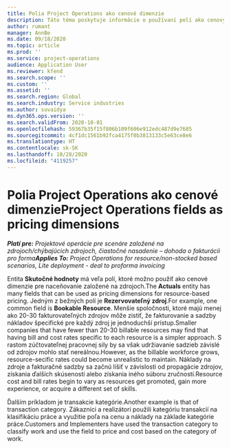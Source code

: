 ```yaml
---
title: Polia Project Operations ako cenové dimenzie
description: Táto téma poskytuje informácie o používaní polí ako cenových dimenzií v Dynamics 365 Project Operations.
author: rumant
manager: AnnBe
ms.date: 09/18/2020
ms.topic: article
ms.prod: ''
ms.service: project-operations
audience: Application User
ms.reviewer: kfend
ms.search.scope: ''
ms.custom: ''
ms.assetid: ''
ms.search.region: Global
ms.search.industry: Service industries
ms.author: suvaidya
ms.dyn365.ops.version: ''
ms.search.validFrom: 2020-10-01
ms.openlocfilehash: 59367b35f15f806b109f606e912edc487d9e7685
ms.sourcegitcommit: 4cf1dc1561b92fca4175f0b3813133c5e63ce8e6
ms.translationtype: HT
ms.contentlocale: sk-SK
ms.lasthandoff: 10/28/2020
ms.locfileid: "4119257"
---
```

# <a name="project-operations-fields-as-pricing-dimensions"></a><span data-ttu-id="64310-103">Polia Project Operations ako cenové dimenzie</span><span class="sxs-lookup"><span data-stu-id="64310-103">Project Operations fields as pricing dimensions</span></span>

<span data-ttu-id="64310-104">_**Platí pre:** Projektové operácie pre scenáre založené na zdrojoch/chýbajúcich zdrojoch, čiastočné nasadenie – dohoda o fakturácii pro forma_</span><span class="sxs-lookup"><span data-stu-id="64310-104">_**Applies To:** Project Operations for resource/non-stocked based scenarios, Lite deployment - deal to proforma invoicing_</span></span>

<span data-ttu-id="64310-105">Entita **Skutočné hodnoty** má veľa polí, ktoré možno použiť ako cenové dimenzie pre naceňovanie založené na zdrojoch.</span><span class="sxs-lookup"><span data-stu-id="64310-105">The **Actuals** entity has many fields that can be used as pricing dimensions for resource-based pricing.</span></span> <span data-ttu-id="64310-106">Jedným z bežných polí je **Rezervovateľný zdroj**.</span><span class="sxs-lookup"><span data-stu-id="64310-106">For example, one common field is **Bookable Resource**.</span></span> <span data-ttu-id="64310-107">Menšie spoločnosti, ktoré majú menej ako 20-30 fakturovateľných zdrojov môže zistiť, že fakturovanie a sadzby nákladov špecifické pre každý zdroj je jednoduchší prístup.</span><span class="sxs-lookup"><span data-stu-id="64310-107">Smaller companies that have fewer than 20-30 billable resources may find that having bill and cost rates specific to each resource is a simpler approach.</span></span> <span data-ttu-id="64310-108">S rastom zúčtovateľnej pracovnej sily by sa však udržiavanie sadzieb závislé od zdrojov mohlo stať nereálnou.</span><span class="sxs-lookup"><span data-stu-id="64310-108">However, as the billable workforce grows, resource-secific rates could become unrealistic to maintain.</span></span> <span data-ttu-id="64310-109">Náklady na zdroje a fakturačné sadzby sa začnú líšiť v závislosti od propagácie zdrojov, získania ďalších skúseností alebo získania iného súboru zručností.</span><span class="sxs-lookup"><span data-stu-id="64310-109">Resource cost and bill rates begin to vary as resources get promoted, gain more experience, or acquire a different set of skills.</span></span> 

<span data-ttu-id="64310-110">Ďalším príkladom je transakcie kategórie.</span><span class="sxs-lookup"><span data-stu-id="64310-110">Another example is that of transaction category.</span></span> <span data-ttu-id="64310-111">Zákazníci a realizátori použili kategóriu transakcií na klasifikáciu práce a využitie poľa na cenu a náklady na základe kategórie práce.</span><span class="sxs-lookup"><span data-stu-id="64310-111">Customers and Implementers have used the transaction category to classify work and use the field to price and cost based on the category of work.</span></span>
